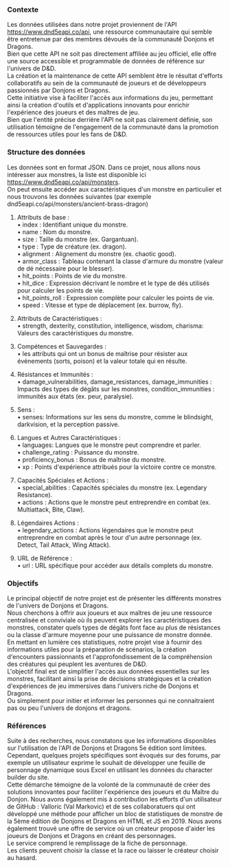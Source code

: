 ### Contexte

Les données utilisées dans notre projet proviennent de l'API https://www.dnd5eapi.co/api, une ressource communautaire qui semble être entretenue par des membres dévoués de la communauté Donjons et Dragons.  
Bien que cette API ne soit pas directement affiliée au jeu officiel, elle offre une source accessible et programmable de données de référence sur l'univers de D&D.  
La création et la maintenance de cette API semblent être le résultat d'efforts collaboratifs au sein de la communauté de joueurs et de développeurs passionnés par Donjons et Dragons.  
Cette initiative vise à faciliter l'accès aux informations du jeu, permettant ainsi la création d'outils et d'applications innovants pour enrichir l'expérience des joueurs et des maîtres de jeu.  
Bien que l'entité précise derrière l'API ne soit pas clairement définie, son utilisation témoigne de l'engagement de la communauté dans la promotion de ressources utiles pour les fans de D&D.




### Structure des données

Les données sont en format JSON.
Dans ce projet, nous allons nous intéresser aux monstres, la liste est disponible ici https://www.dnd5eapi.co/api/monsters.  
On peut ensuite accéder aux caractéristiques d'un monstre en particulier et nous trouvons les données suivantes (par exemple dnd5eapi.co/api/monsters/ancient-brass-dragon)

1. Attributs de base :  
	• index : Identifiant unique du monstre.  
	• name : Nom du monstre.  
	• size : Taille du monstre (ex. Gargantuan).  
	• type : Type de créature (ex. dragon).  
	• alignment : Alignement du monstre (ex. chaotic good).  
	• armor_class : Tableau contenant la classe d'armure du monstre (valeur de dé nécessaire pour le blesser).  
	• hit_points : Points de vie du monstre.  
	• hit_dice : Expression décrivant le nombre et le type de dés utilisés pour calculer les points de vie.  
	• hit_points_roll : Expression complète pour calculer les points de vie.  
	• speed : Vitesse et type de déplacement (ex. burrow, fly).  

2. Attributs de Caractéristiques :  
	• strength, dexterity, constitution, intelligence, wisdom, charisma: Valeurs des caractéristiques du monstre.  

3. Compétences et Sauvegardes :  
	• les attributs qui ont un bonus de maîtrise pour résister aux événements (sorts, poison) et la valeur totale qui en résulte.  

4. Résistances et Immunités :  
	• damage_vulnerabilities, damage_resistances, damage_immunities : Impacts des types de dégâts sur les monstres, condition_immunities : immunités aux états (ex. peur, paralysie).  

5. Sens :  
	• senses: Informations sur les sens du monstre, comme le blindsight, darkvision, et la perception passive.  

6. Langues et Autres Caractéristiques :  
	• languages: Langues que le monstre peut comprendre et parler.  
	• challenge_rating : Puissance du monstre.  
	• proficiency_bonus : Bonus de maîtrise du monstre.  
	• xp : Points d'expérience attribués pour la victoire contre ce monstre.  

7. Capacités Spéciales et Actions :  
	• special_abilities : Capacités spéciales du monstre (ex. Legendary Resistance).  
	• actions : Actions que le monstre peut entreprendre en combat (ex. Multiattack, Bite, Claw).  

8. Légendaires Actions :  
	• legendary_actions : Actions légendaires que le monstre peut entreprendre en combat après le tour d'un autre personnage (ex. Detect, Tail Attack, Wing Attack).  

9. URL de Référence :  
	• url : URL spécifique pour accéder aux détails complets du monstre.  




### Objectifs

Le principal objectif de notre projet est de présenter  les différents monstres de l'univers de Donjons et Dragons.  
Nous cherchons à offrir aux joueurs et aux maîtres de jeu une ressource centralisée et conviviale où ils peuvent explorer les caractéristiques des monstres, constater quels types de dégâts font face au plus de résistances ou la classe d'armure moyenne pour une puissance de monstre donnée.  
En mettant en lumière ces statistiques, notre projet vise à fournir des informations utiles pour la préparation de scénarios, la création d'encounters passionnants et l'approfondissement de la compréhension des créatures qui peuplent les aventures de D&D.  
L'objectif final est de simplifier l'accès aux données essentielles sur les monstres, facilitant ainsi la prise de décisions stratégiques et la création d'expériences de jeu immersives dans l'univers riche de Donjons et Dragons.  
Ou simplement pour initier et informer les personnes qui ne connaitraient pas ou peu l'univers de donjons et dragons.




### Références

Suite à des recherches, nous constatons que les informations disponibles sur l'utilisation de l'API de Donjons et Dragons 5e édition sont limitées.  
Cependant, quelques projets spécifiques sont évoqués sur des forums, par exemple un utilisateur exprime le souhait de développer une feuille de personnage dynamique sous Excel en utilisant les données du character builder du site.  
Cette démarche témoigne de la volonté de la communauté de créer des solutions innovantes pour faciliter l'expérience des joueurs et du Maître du Donjon. 
Nous avons également mis à contribution les efforts d'un utilisateur de GitHub : Valloric (Val Markovic) et de ses collaboratuers qui ont développé une méthode pour afficher un bloc de statistiques de monstre de la 5ème édition de Donjons et Dragons en HTML et JS en 2019.
Nous avons également trouvé une offre de service où un créateur propose d'aider les joueurs de Donjons et Dragons en créant des personnages.  
Le service comprend le remplissage de la fiche de personnage.  
Les clients peuvent choisir la classe et la race ou laisser le créateur choisir au hasard.